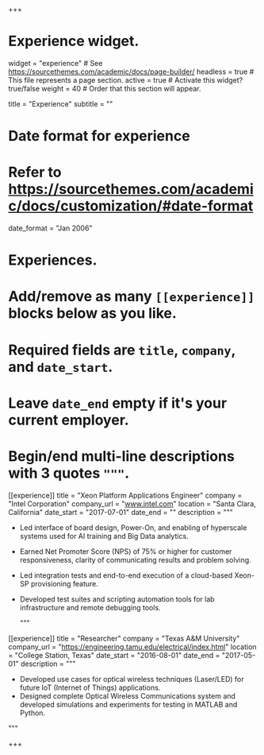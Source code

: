 +++
# Experience widget.
widget = "experience"  # See https://sourcethemes.com/academic/docs/page-builder/
headless = true  # This file represents a page section.
active = true  # Activate this widget? true/false
weight = 40  # Order that this section will appear.

title = "Experience"
subtitle = ""

# Date format for experience
#   Refer to https://sourcethemes.com/academic/docs/customization/#date-format
date_format = "Jan 2006"

# Experiences.
#   Add/remove as many `[[experience]]` blocks below as you like.
#   Required fields are `title`, `company`, and `date_start`.
#   Leave `date_end` empty if it's your current employer.
#   Begin/end multi-line descriptions with 3 quotes `"""`.
[[experience]]
  title = "Xeon Platform Applications Engineer"
  company = "Intel Corporation"
  company_url = "www.intel.com"
  location = "Santa Clara, California"
  date_start = "2017-07-01"
  date_end = ""
  description = """

  * Led interface of board design, Power-On, and enabling of hyperscale systems used for AI training and Big Data analytics.

  * Earned Net Promoter Score (NPS) of 75% or higher for customer responsiveness, clarity of communicating results and problem solving.  

  * Led integration tests and end-to-end execution of a cloud-based Xeon-SP provisioning feature.  

  * Developed test suites and scripting automation tools for lab infrastructure and remote debugging tools.  

      """

[[experience]]
  title = "Researcher"
  company = "Texas A&M University"
  company_url = "https://engineering.tamu.edu/electrical/index.html"
  location = "College Station, Texas"
  date_start = "2016-08-01"
  date_end = "2017-05-01"
  description = """

* Developed use cases for optical wireless techniques (Laser/LED) for future IoT (Internet of Things) applications.
* Designed complete Optical Wireless Communications system and developed simulations and experiments for testing in MATLAB and Python.  

"""

+++
